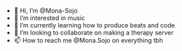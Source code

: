 - 👋 Hi, I’m @Mona-Sojo
- 👀 I’m interested in music
- 🌱 I’m currently learning how to produce beats and code
- 💞️ I’m looking to collaborate on making a therapy server
- 📫 How to reach me @Mona.Sojo on everything tbh

<!---
Mona-Sojo/Mona-Sojo is a ✨ special ✨ repository because its `README.md` (this file) appears on your GitHub profile.
You can click the Preview link to take a look at your changes.
--->
